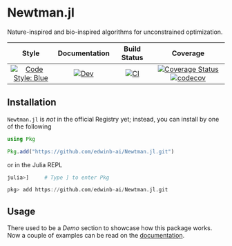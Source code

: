 # Newtman.jl

Nature-inspired and bio-inspired algorithms for unconstrained optimization.

| Style | Documentation | Build Status | Coverage |
|:-:|:-:|:-:|:-:|
| [![Code Style: Blue](https://img.shields.io/badge/code%20style-blue-4495d1.svg)](https://github.com/invenia/BlueStyle) | [![Dev](https://img.shields.io/badge/docs-dev-blue.svg)](https://edwinb-ai.github.io/Newtman.jl/dev) | [![CI](https://github.com/edwinb-ai/Newtman.jl/workflows/CI/badge.svg)](https://github.com/edwinb-ai/Newtman.jl/actions?query=workflow%3ACI) | [![Coverage Status](https://coveralls.io/repos/github/edwinb-ai/Newtman.jl/badge.svg?branch=master)](https://coveralls.io/github/edwinb-ai/Newtman.jl?branch=master) [![codecov](https://codecov.io/gh/edwinb-ai/Newtman.jl/branch/master/graph/badge.svg?token=WssohZ1K5k)](https://codecov.io/gh/edwinb-ai/Newtman.jl) |


## Installation

`Newtman.jl` is _not_ in the official Registry yet; instead, you can install by one of the following

```julia
using Pkg

Pkg.add("https://github.com/edwinb-ai/Newtman.jl.git")
```

or in the Julia REPL

```julia
julia>]     # Type ] to enter Pkg

pkg> add https://github.com/edwinb-ai/Newtman.jl.git
```

## Usage

There used to be a _Demo_ section to showcase how this package works. Now a couple of examples
can be read on the [documentation](https://edwinb-ai.github.io/Newtman.jl/dev).

